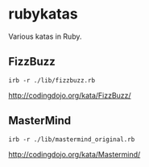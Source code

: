 # rubykatas
Various katas in Ruby.

## FizzBuzz
````shell
irb -r ./lib/fizzbuzz.rb
````
http://codingdojo.org/kata/FizzBuzz/

## MasterMind
````shell
irb -r ./lib/mastermind_original.rb
````
http://codingdojo.org/kata/Mastermind/
